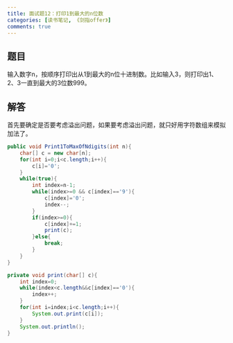 ```yaml
---
title: 面试题12：打印1到最大的n位数
categories: [读书笔记, 《剑指offer》]
comments: true
---
```


## 题目

输入数字n，按顺序打印出从1到最大的n位十进制数。比如输入3，则打印出1、2、3一直到最大的3位数999。

<!--more-->

## 解答

首先要确定是否要考虑溢出问题，如果要考虑溢出问题，就只好用字符数组来模拟加法了。

```java
public void Print1ToMaxOfNdigits(int n){
    char[] c = new char[n];
    for(int i=0;i<c.length;i++){
        c[i]='0';
    }
    while(true){
        int index=n-1;
        while(index>=0 && c[index]=='9'){
            c[index]='0';
            index--;
        }
        if(index>=0){
            c[index]+=1;
            print(c);
        }else{
            break;
        }
    }
}

private void print(char[] c){
    int index=0;
    while(index<c.length&&c[index]=='0'){
        index++;
    }
    for(int i=index;i<c.length;i++){
        System.out.print(c[i]);
    }
    System.out.println();
}
```